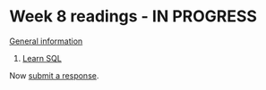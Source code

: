 # Week 8 readings - IN PROGRESS

[General information](../README.md#readings)

1. [Learn SQL](https://www.codecademy.com/learn/learn-sql)

Now [submit a response](../README.md#responses).
